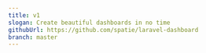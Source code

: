 ```yaml
---
title: v1
slogan: Create beautiful dashboards in no time
githubUrl: https://github.com/spatie/laravel-dashboard
branch: master
---
```

